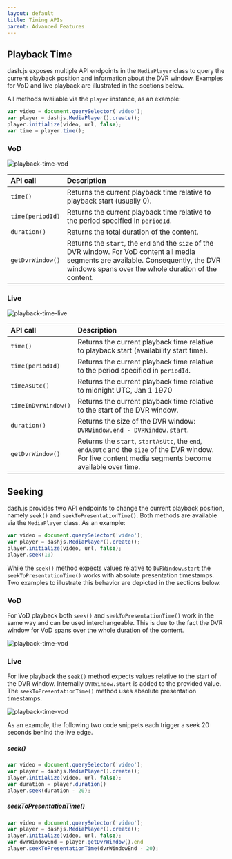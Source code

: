 ```yaml
---
layout: default
title: Timing APIs
parent: Advanced Features
---
```


## Playback Time

dash.js exposes multiple API endpoints in the `MediaPlayer` class to query the current playback position and information
about the DVR window. Examples for VoD and live playback are illustrated in the sections below.

All methods available via the `player` instance, as an example:

````js
var video = document.querySelector('video');
var player = dashjs.MediaPlayer().create();
player.initialize(video, url, false);
var time = player.time();
````

### VoD

![playback-time-vod]({{site.baseurl}}/assets/images/time-api-vod.jpg)

| API call         | Description                                                                                                                                                                                    |
|:-----------------|:-----------------------------------------------------------------------------------------------------------------------------------------------------------------------------------------------| 
| `time()`         | Returns the current playback time relative to playback start (usually 0).                                                                                                                      | 
| `time(periodId)` | Returns the current playback time relative to the period specified in `periodId`.                                                                                                              | 
| `duration()`     | Returns the total duration of the content.                                                                                                                                                     | 
| `getDvrWindow()` | Returns the `start`, the `end` and the `size` of the DVR window. For VoD content all media segments are available. Consequently, the DVR windows spans over the whole duration of the content. | 

### Live

![playback-time-live]({{site.baseurl}}/assets/images/time-api-live.jpg)

| API call            | Description                                                                                                                                            |
|:--------------------|:-------------------------------------------------------------------------------------------------------------------------------------------------------| 
| `time()`            | Returns the current playback time relative to playback start (availability start time).                                                                | 
| `time(periodId)`    | Returns the current playback time relative to the period specified in `periodId`.                                                                      | 
| `timeAsUtc()`       | Returns the current playback time relative to midnight UTC, Jan 1 1970                                                                                 | 
| `timeInDvrWindow()` | Returns the current playback time relative to the start of the DVR window.                                                                             | 
| `duration()`        | Returns the size of the DVR window: `DVRWindow.end - DVRWindow.start`.                                                                                 | 
| `getDvrWindow()`    | Returns the `start`, `startAsUtc`, the `end`, `endAsUtc` and the `size` of the DVR window. For live content media segments become available over time. | 

## Seeking

dash.js provides two API endpoints to change the current playback position, namely `seek()`
and `seekToPresentationTime()`. Both methods are available via the `MediaPlayer` class. As an example:

````js
var video = document.querySelector('video');
var player = dashjs.MediaPlayer().create();
player.initialize(video, url, false);
player.seek(10)
````

While the `seek()` method expects values relative to `DVRWindow.start` the `seekToPresentationTime()` works with
absolute presentation timestamps. Two examples to illustrate this behavior are depicted in the sections below.

### VoD

For VoD playback both `seek()` and `seekToPresentationTime()` work in the same way and can be used interchangeable. This
is due to the fact the DVR window for VoD spans over the whole duration of the content.

![playback-time-vod]({{site.baseurl}}/assets/images/seek-api-vod.jpg)

### Live

For live playback the `seek()` method expects values relative to the start of the DVR window.
Internally `DVRWindow.start` is added to the provided value. The `seekToPresentationTime()` method uses absolute presentation timestamps.

![playback-time-vod]({{site.baseurl}}/assets/images/seek-api-live.jpg)

As an example, the following two code snippets each trigger a seek 20 seconds behind the live edge.

##### seek()
````js
var video = document.querySelector('video');
var player = dashjs.MediaPlayer().create();
player.initialize(video, url, false);
var duration = player.duration()
player.seek(duration - 20);
````

##### seekToPresentationTime()
````js
var video = document.querySelector('video');
var player = dashjs.MediaPlayer().create();
player.initialize(video, url, false);
var dvrWindowEnd = player.getDvrWindow().end
player.seekToPresentationTime(dvrWindowEnd - 20);
````
